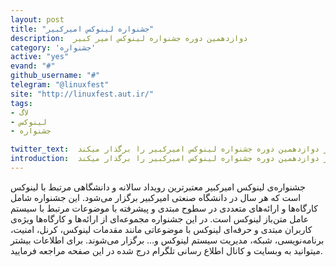 ```yaml
---
layout: post
title: "جشنواره لینوکس امیرکبیر"
description:  دوازدهمین دوره جشنواره لینوکس امیر کبیر
category: 'جشنواره'
active: "yes"
evand: "#"
github_username: "#"
telegram: "@linuxfest"
site: "http://linuxfest.aut.ir/"
tags:
- لاگ
- لینوکس
- جشنواره

twitter_text:  انجمن علمی مهندسی کامپیوتر امیرکبیر با افتخار دوازدهمین دوره جشنواره لینوکس امیرکبیر را برگذار میکند.
introduction:  انجمن علمی مهندسی کامپیوتر امیرکبیر با افتخار دوازدهمین دوره جشنواره لینوکس امیرکبیر را برگذار میکند.
---
```


جشنواره‌ی لینوکس امیرکبیر معتبرترین رویداد سالانه‌ و دانشگاهی‌ مرتبط با لینوکس است که هر سال در دانشگاه صنعتی امیرکبیر برگزار می‌شود. این جشنواره شامل کارگاه‌ها و ارائه‌های متعددی در سطوح مبتدی و پیشرفته با موضوعات مرتبط با سیستم عامل متن‌باز لینوکس است. در این جشنواره مجموعه‌ای از ارائه‌ها و کارگاه‌ها ویژه‌ی کاربران مبتدی و حرفه‌ای لینوکس با موضوعاتی مانند مقدمات لینوکس، کرنل، امنیت، برنامه‌نویسی، شبکه، مدیریت سیستم لینوکس و... برگزار می‌شوند. برای اطلاعات بیشتر میتوانید به وبسایت و کانال اطلاع رسانی تلگرام درج شده در این صفحه مراجعه فرمایید.